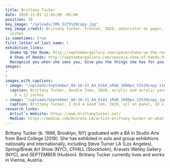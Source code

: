 ```yaml
---
title: Brittany Tucker
date: 2020-11-01 12:45:00 -05:00
position: 10
key_image: "/uploads/IMG_5275%20copy.jpg"
key_image_credit: Brittany Tucker, Frontal, 2020, watercolor on paper, 39.5 x 27.5
  inches
is_sometimes: true
first_letter_of_last_name: t
exhibition_links:
  Shake Up the Room: http://septembergallery.com/space/shake-up-the-room.html
  A Show of Hands: http://septembergallery.com/space/a-show-of-hands.html
  Recognize you when she sees you, Give you the things she has for you.: http://septembergallery.com/space/recognize-you-when-she-sees-you-give-you-the-thing-she-has-for-you.html
images:
- 
- 
images_with_captions:
- image: "/uploads/September_04-16-21_A4_6164_sRGB_1800px_V2%20copy-116660.jpg"
  caption: Brittany Tucker, Double Take, 2020, acrylic and acrylic yarn on canvas,
    9 x 12 inches
- image: "/uploads/September_04-16-21_A4_6183_sRGB_1800px_V2%20copy.jpg"
  caption: Brittany Tucker, I Did A Good Job, 2020, oil on panel, 20 x 24 inches
research_links:
  Artist's Website: https://www.brittanytucker.net/
  Medium: https://medium.com/@curate.LA/artist-brittany-tucker-on-what-comes-after-representation-44f3ce6328d5
---
```


Brittany Tucker (b. 1996, Brooklyn, NY) graduated with a BA in Studio Arts from Bard College (2018). She has exhibited in solo and group exhibitions nationally and internationally, including Steve Turner LA (Los Angeles), Spring/Break Art Show (NYC), CFHILL (Stockholm), Kravets Wehby Gallery (NYC), and SEPTEMBER (Hudson). Brittany Tucker currently lives and works in Vienna, Austria.
